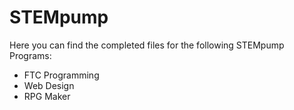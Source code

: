 # STEMpump
Here you can find the completed files for the following STEMpump Programs:

*   FTC Programming
*   Web Design
*   RPG Maker
